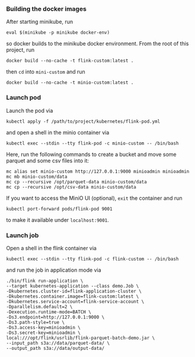 
### Building the docker images
After starting minikube, run 
```shell
eval $(minikube -p minikube docker-env)
```
so docker builds to the minikube docker environment. From the root of this project, run
```shell
docker build --no-cache -t flink-custom:latest .
```
then `cd` into `mini-custom` and run 
```shell
docker build --no-cache -t minio-custom:latest .
```

### Launch pod
Launch the pod via
```shell
kubectl apply -f /path/to/project/kubernetes/flink-pod.yml
```
and open a shell in the minio container via
```shell
kubectl exec --stdin --tty flink-pod -c minio-custom -- /bin/bash
```
Here, run the following commands to create a bucket and move some parquet and some csv files into it:
```shell
mc alias set minio-custom http://127.0.0.1:9000 minioadmin minioadmin
mc mb minio-custom/data
mc cp --recursive /opt/parquet-data minio-custom/data
mc cp --recursive /opt/csv-data minio-custom/data
```
If you want to access the MiniO UI (optional), `exit` the container and run
```shell
kubectl port-forward pods/flink-pod 9001 
```
to make it available under `localhost:9001`.

### Launch job

Open a shell in the flink container via
```shell
kubectl exec --stdin --tty flink-pod -c flink-custom -- /bin/bash
```
and run the job in application mode via
```shell
./bin/flink run-application \
--target kubernetes-application --class demo.Job \
-Dkubernetes.cluster-id=flink-application-cluster \
-Dkubernetes.container.image=flink-custom:latest \
-Dkubernetes.service-account=flink-service-account \
-Dparallelism.default=2 \
-Dexecution.runtime-mode=BATCH \
-Ds3.endpoint=http://127.0.0.1:9000 \
-Ds3.path-style=true \
-Ds3.access-key=minioadmin \
-Ds3.secret-key=minioadmin \
local:///opt/flink/usrlib/flink-parquet-batch-demo.jar \
--input_path s3a://data/parquet-data/ \
--output_path s3a://data/output-data/
```